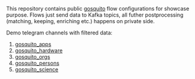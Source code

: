 This repository contains public [gosquito](https://github.com/livelace/gosquito) flow configurations for showcase purpose.
Flows just send data to Kafka topics, all futher postprocessing (matching, keeping, enriching etc.) happens on private side.

Demo telegram channels with filtered data:

1. [gosquito_apps](https://t.me/gosquito_apps) 
2. [gosquito_hardware](https://t.me/gosquito_hardware) 
3. [gosquito_orgs](https://t.me/gosquito_orgs) 
4. [gosquito_persons](https://t.me/gosquito_persons) 
5. [gosquito_science](https://t.me/gosquito_persons) 
